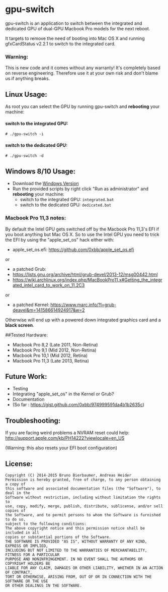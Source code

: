 # gpu-switch
gpu-switch is an application to switch between the integrated and dedicated GPU of dual-GPU Macbook Pro models for the next reboot.

It targets to remove the need of booting into Mac OS X and running gfxCardStatus v2.2.1 to switch to the integrated card.

### Warning:
This is new code and it comes without any warranty! It's completely based on reverse engineering. Therefore use it at your own risk and don't blame us if anything breaks.

## Linux Usage:
As root you can select the GPU by running gpu-switch and **rebooting** your machine: 
#### switch to the integrated GPU:
``# ./gpu-switch -i``
#### switch to the dedicated GPU:
``# ./gpu-switch -d``

## Windows 8/10 Usage:
* Download the [Windows Version](https://github.com/0xbb/gpu-switch/releases/download/v0/gpu-switch-windows.zip)
* Run the provided scripts by right click "Run as administrator"  and **rebooting** your machine:
  * switch to the integrated GPU:  ``integrated.bat``
  * switch to the dedicated GPU: ``dedicated.bat``

### Macbook Pro 11,3 notes:
By default the Intel GPU gets switched off by the Macbook Pro 11,3's EFI if you boot anything but Mac OS X.
So to use the Intel GPU you need to trick the EFI by using the "apple_set_os" hack either with:
- apple_set_os.efi: https://github.com/0xbb/apple_set_os.efi

or
- a patched Grub:
 - https://lists.gnu.org/archive/html/grub-devel/2013-12/msg00442.html
 - https://wiki.archlinux.org/index.php/MacBookPro11,x#Getting_the_integrated_intel_card_to_work_on_11.2C3

or
- a patched Kernel: https://www.marc.info/?l=grub-deavel&m=141586614924917&w=2

Otherwise will end up with a powered down integrated graphics card and a **black screen**.

##Tested Hardware:
- Macbook Pro 8,2  (Late 2011, Non-Retina)
- Macbook Pro 9,1  (Mid  2012, Non-Retina)
- Macbook Pro 10,1 (Mid  2012, Retina)
- Macbook Pro 11,3 (Late 2013, Retina) 

## Future Work:
- Testing
- Integrating "apple_set_os" in the Kernel or Grub?
- Documentation
 - (So far : https://gist.github.com/0xbb/974999591da4b1b2635c)

## Troubleshooting:
If you are facing weird problems a NVRAM reset could help:
http://support.apple.com/kb/PH14222?viewlocale=en_US

(Warning: this also resets your EFI boot configuration)

## License:
```
Copyright (C) 2014-2015 Bruno Bierbaumer, Andreas Heider
Permission is hereby granted, free of charge, to any person obtaining a copy of
this software and associated documentation files (the "Software"), to deal in the
Software without restriction, including without limitation the rights to
use, copy, modify, merge, publish, distribute, sublicense, and/or sell copies of
the Software, and to permit persons to whom the Software is furnished to do so,
subject to the following conditions:
The above copyright notice and this permission notice shall be included in all
copies or substantial portions of the Software.
THE SOFTWARE IS PROVIDED "AS IS", WITHOUT WARRANTY OF ANY KIND, EXPRESS OR IMPLIED,
INCLUDING BUT NOT LIMITED TO THE WARRANTIES OF MERCHANTABILITY, FITNESS FOR A PARTICULAR
PURPOSE AND NONINFRINGEMENT. IN NO EVENT SHALL THE AUTHORS OR COPYRIGHT HOLDERS BE
LIABLE FOR ANY CLAIM, DAMAGES OR OTHER LIABILITY, WHETHER IN AN ACTION OF CONTRACT,
TORT OR OTHERWISE, ARISING FROM, OUT OF OR IN CONNECTION WITH THE SOFTWARE OR THE USE
OR OTHER DEALINGS IN THE SOFTWARE.
```
